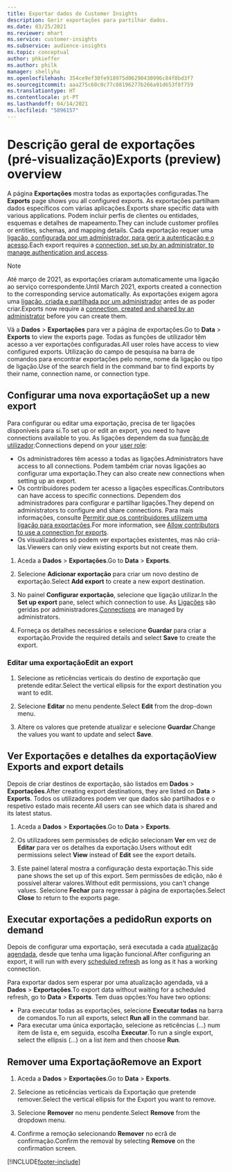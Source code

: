 ```yaml
---
title: Exportar dados do Customer Insights
description: Gerir exportações para partilhar dados.
ms.date: 03/25/2021
ms.reviewer: mhart
ms.service: customer-insights
ms.subservice: audience-insights
ms.topic: conceptual
author: phkieffer
ms.author: philk
manager: shellyha
ms.openlocfilehash: 354ce9ef30fe918975d06290430996c84f8bd3f7
ms.sourcegitcommit: aaa275c60c0c77c88196277b266a91d653f8f759
ms.translationtype: HT
ms.contentlocale: pt-PT
ms.lasthandoff: 04/14/2021
ms.locfileid: "5896157"
---
```

# <a name="exports-preview-overview"></a><span data-ttu-id="3a291-103">Descrição geral de exportações (pré-visualização)</span><span class="sxs-lookup"><span data-stu-id="3a291-103">Exports (preview) overview</span></span>

<span data-ttu-id="3a291-104">A página **Exportações** mostra todas as exportações configuradas.</span><span class="sxs-lookup"><span data-stu-id="3a291-104">The **Exports** page shows you all configured exports.</span></span> <span data-ttu-id="3a291-105">As exportações partilham dados específicos com várias aplicações.</span><span class="sxs-lookup"><span data-stu-id="3a291-105">Exports share specific data with various applications.</span></span> <span data-ttu-id="3a291-106">Podem incluir perfis de clientes ou entidades, esquemas e detalhes de mapeamento.</span><span class="sxs-lookup"><span data-stu-id="3a291-106">They can include customer profiles or entities, schemas, and mapping details.</span></span> <span data-ttu-id="3a291-107">Cada exportação requer uma [ligação, configurada por um administrador, para gerir a autenticação e o acesso](connections.md).</span><span class="sxs-lookup"><span data-stu-id="3a291-107">Each export requires a [connection, set up by an administrator, to manage authentication and access](connections.md).</span></span>

> [!NOTE]
> <span data-ttu-id="3a291-108">Até março de 2021, as exportações criaram automaticamente uma ligação ao serviço correspondente.</span><span class="sxs-lookup"><span data-stu-id="3a291-108">Until March 2021, exports created a connection to the corresponding service automatically.</span></span> <span data-ttu-id="3a291-109">As exportações exigem agora uma [ligação, criada e partilhada por um administrador](connections.md) antes de as poder criar.</span><span class="sxs-lookup"><span data-stu-id="3a291-109">Exports now require a [connection, created and shared by an administrator](connections.md) before you can create them.</span></span>

<span data-ttu-id="3a291-110">Vá a **Dados** > **Exportações** para ver a página de exportações.</span><span class="sxs-lookup"><span data-stu-id="3a291-110">Go to **Data** > **Exports** to view the exports page.</span></span> <span data-ttu-id="3a291-111">Todas as funções de utilizador têm acesso a ver exportações configuradas.</span><span class="sxs-lookup"><span data-stu-id="3a291-111">All user roles have access to view configured exports.</span></span> <span data-ttu-id="3a291-112">Utilização do campo de pesquisa na barra de comandos para encontrar exportações pelo nome, nome da ligação ou tipo de ligação.</span><span class="sxs-lookup"><span data-stu-id="3a291-112">Use of the search field in the command bar to find exports by their name, connection name, or connection type.</span></span>

## <a name="set-up-a-new-export"></a><span data-ttu-id="3a291-113">Configurar uma nova exportação</span><span class="sxs-lookup"><span data-stu-id="3a291-113">Set up a new export</span></span>

<span data-ttu-id="3a291-114">Para configurar ou editar uma exportação, precisa de ter ligações disponíveis para si.</span><span class="sxs-lookup"><span data-stu-id="3a291-114">To set up or edit an export, you need to have connections available to you.</span></span> <span data-ttu-id="3a291-115">As ligações dependem da sua [função de utilizador](permissions.md):</span><span class="sxs-lookup"><span data-stu-id="3a291-115">Connections depend on your [user role](permissions.md):</span></span>
- <span data-ttu-id="3a291-116">Os administradores têm acesso a todas as ligações.</span><span class="sxs-lookup"><span data-stu-id="3a291-116">Administrators have access to all connections.</span></span> <span data-ttu-id="3a291-117">Podem também criar novas ligações ao configurar uma exportação.</span><span class="sxs-lookup"><span data-stu-id="3a291-117">They can also create new connections when setting up an export.</span></span>
- <span data-ttu-id="3a291-118">Os contribuidores podem ter acesso a ligações específicas.</span><span class="sxs-lookup"><span data-stu-id="3a291-118">Contributors can have access to specific connections.</span></span> <span data-ttu-id="3a291-119">Dependem dos administradores para configurar e partilhar ligações.</span><span class="sxs-lookup"><span data-stu-id="3a291-119">They depend on administrators to configure and share connections.</span></span> <span data-ttu-id="3a291-120">Para mais informações, consulte [Permitir que os contribuidores utilizem uma ligação para exportações](connections.md#allow-contributors-to-use-a-connection-for-exports).</span><span class="sxs-lookup"><span data-stu-id="3a291-120">For more information, see [Allow contributors to use a connection for exports](connections.md#allow-contributors-to-use-a-connection-for-exports).</span></span>
- <span data-ttu-id="3a291-121">Os visualizadores só podem ver exportações existentes, mas não criá-las.</span><span class="sxs-lookup"><span data-stu-id="3a291-121">Viewers can only view existing exports but not create them.</span></span>

1. <span data-ttu-id="3a291-122">Aceda a **Dados** > **Exportações**.</span><span class="sxs-lookup"><span data-stu-id="3a291-122">Go to **Data** > **Exports**.</span></span>

1. <span data-ttu-id="3a291-123">Selecione **Adicionar exportação** para criar um novo destino de exportação.</span><span class="sxs-lookup"><span data-stu-id="3a291-123">Select **Add export** to create a new export destination.</span></span>

1. <span data-ttu-id="3a291-124">No painel **Configurar exportação**, selecione que ligação utilizar.</span><span class="sxs-lookup"><span data-stu-id="3a291-124">In the **Set up export** pane, select which connection to use.</span></span> <span data-ttu-id="3a291-125">As [Ligações](connections.md) são geridas por administradores.</span><span class="sxs-lookup"><span data-stu-id="3a291-125">[Connections](connections.md) are managed by administrators.</span></span> 

1. <span data-ttu-id="3a291-126">Forneça os detalhes necessários e selecione **Guardar** para criar a exportação.</span><span class="sxs-lookup"><span data-stu-id="3a291-126">Provide the required details and select **Save** to create the export.</span></span>

### <a name="edit-an-export"></a><span data-ttu-id="3a291-127">Editar uma exportação</span><span class="sxs-lookup"><span data-stu-id="3a291-127">Edit an export</span></span>

1. <span data-ttu-id="3a291-128">Selecione as reticências verticais do destino de exportação que pretende editar.</span><span class="sxs-lookup"><span data-stu-id="3a291-128">Select the vertical ellipsis for the export destination you want to edit.</span></span>

1. <span data-ttu-id="3a291-129">Selecione **Editar** no menu pendente.</span><span class="sxs-lookup"><span data-stu-id="3a291-129">Select **Edit** from the drop-down menu.</span></span>

1. <span data-ttu-id="3a291-130">Altere os valores que pretende atualizar e selecione **Guardar**.</span><span class="sxs-lookup"><span data-stu-id="3a291-130">Change the values you want to update and select **Save**.</span></span>

## <a name="view-exports-and-export-details"></a><span data-ttu-id="3a291-131">Ver Exportações e detalhes da exportação</span><span class="sxs-lookup"><span data-stu-id="3a291-131">View Exports and export details</span></span>

<span data-ttu-id="3a291-132">Depois de criar destinos de exportação, são listados em **Dados** > **Exportações**.</span><span class="sxs-lookup"><span data-stu-id="3a291-132">After creating export destinations, they are listed on **Data** > **Exports**.</span></span> <span data-ttu-id="3a291-133">Todos os utilizadores podem ver que dados são partilhados e o respetivo estado mais recente.</span><span class="sxs-lookup"><span data-stu-id="3a291-133">All users can see which data is shared and its latest status.</span></span>

1. <span data-ttu-id="3a291-134">Aceda a **Dados** > **Exportações**.</span><span class="sxs-lookup"><span data-stu-id="3a291-134">Go to **Data** > **Exports**.</span></span>

1. <span data-ttu-id="3a291-135">Os utilizadores sem permissões de edição selecionam **Ver** em vez de **Editar** para ver os detalhes da exportação.</span><span class="sxs-lookup"><span data-stu-id="3a291-135">Users without edit permissions select **View** instead of **Edit** see the export details.</span></span>

1. <span data-ttu-id="3a291-136">Este painel lateral mostra a configuração desta exportação.</span><span class="sxs-lookup"><span data-stu-id="3a291-136">This side pane shows the set up of this export.</span></span> <span data-ttu-id="3a291-137">Sem permissões de edição, não é possível alterar valores.</span><span class="sxs-lookup"><span data-stu-id="3a291-137">Without edit permissions, you can't change values.</span></span> <span data-ttu-id="3a291-138">Selecione **Fechar** para regressar à página de exportações.</span><span class="sxs-lookup"><span data-stu-id="3a291-138">Select **Close** to return to the exports page.</span></span>

## <a name="run-exports-on-demand"></a><span data-ttu-id="3a291-139">Executar exportações a pedido</span><span class="sxs-lookup"><span data-stu-id="3a291-139">Run exports on demand</span></span>

<span data-ttu-id="3a291-140">Depois de configurar uma exportação, será executada a cada [atualização agendada](system.md#schedule-tab), desde que tenha uma ligação funcional.</span><span class="sxs-lookup"><span data-stu-id="3a291-140">After configuring an export, it will run with every [scheduled refresh](system.md#schedule-tab) as long as it has a working connection.</span></span>

<span data-ttu-id="3a291-141">Para exportar dados sem esperar por uma atualização agendada, vá a **Dados** > **Exportações**.</span><span class="sxs-lookup"><span data-stu-id="3a291-141">To export data without waiting for a scheduled refresh, go to **Data** > **Exports**.</span></span> <span data-ttu-id="3a291-142">Tem duas opções:</span><span class="sxs-lookup"><span data-stu-id="3a291-142">You have two options:</span></span>

- <span data-ttu-id="3a291-143">Para executar todas as exportações, selecione **Executar todas** na barra de comandos.</span><span class="sxs-lookup"><span data-stu-id="3a291-143">To run all exports, select **Run all** in the command bar.</span></span> 
- <span data-ttu-id="3a291-144">Para executar uma única exportação, selecione as reticências (...) num item de lista e, em seguida, escolha **Executar**.</span><span class="sxs-lookup"><span data-stu-id="3a291-144">To run a single export, select the ellipsis (...) on a list item and then choose **Run**.</span></span>

## <a name="remove-an-export"></a><span data-ttu-id="3a291-145">Remover uma Exportação</span><span class="sxs-lookup"><span data-stu-id="3a291-145">Remove an Export</span></span>

1. <span data-ttu-id="3a291-146">Aceda a **Dados** > **Exportações**.</span><span class="sxs-lookup"><span data-stu-id="3a291-146">Go to **Data** > **Exports**.</span></span>

1. <span data-ttu-id="3a291-147">Selecione as reticências verticais da Exportação que pretende remover.</span><span class="sxs-lookup"><span data-stu-id="3a291-147">Select the vertical ellipsis for the Export you want to remove.</span></span>

1. <span data-ttu-id="3a291-148">Selecione **Remover** no menu pendente.</span><span class="sxs-lookup"><span data-stu-id="3a291-148">Select **Remove** from the dropdown menu.</span></span>

1. <span data-ttu-id="3a291-149">Confirme a remoção selecionando **Remover** no ecrã de confirmação.</span><span class="sxs-lookup"><span data-stu-id="3a291-149">Confirm the removal by selecting **Remove** on the confirmation screen.</span></span>


[!INCLUDE[footer-include](../includes/footer-banner.md)]
